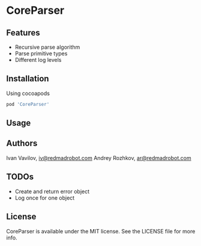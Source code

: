 # CoreParser

## Features
* Recursive parse algorithm
* Parse primitive types
* Different log levels

## Installation
Using cocoapods

```ruby
pod 'CoreParser'
```

## Usage

## Authors
Ivan Vavilov, iv@redmadrobot.com
Andrey Rozhkov, ar@redmadrobot.com

## TODOs
* Create and return error object
* Log once for one object

## License
CoreParser is available under the MIT license. See the LICENSE file for more info.